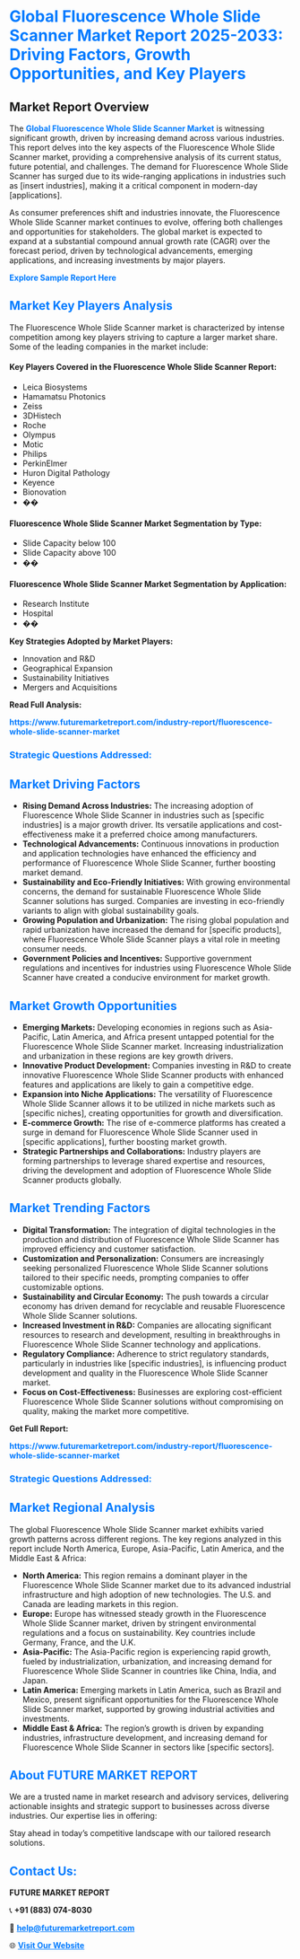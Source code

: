 <h1 style="color: #007BFF;">Global Fluorescence Whole Slide Scanner Market Report 2025-2033: Driving Factors, Growth Opportunities, and Key Players</h1>

<section id="overview">
<h2>Market Report Overview</h2>
<p>The <a href="https://www.futuremarketreport.com/industry-report/fluorescence-whole-slide-scanner-market" style="color: #007BFF; text-decoration: none;"><strong>Global Fluorescence Whole Slide Scanner Market</strong></a> is witnessing significant growth, driven by increasing demand across various industries. This report delves into the key aspects of the Fluorescence Whole Slide Scanner market, providing a comprehensive analysis of its current status, future potential, and challenges. The demand for Fluorescence Whole Slide Scanner has surged due to its wide-ranging applications in industries such as [insert industries], making it a critical component in modern-day [applications].</p>
<p>As consumer preferences shift and industries innovate, the Fluorescence Whole Slide Scanner market continues to evolve, offering both challenges and opportunities for stakeholders. The global market is expected to expand at a substantial compound annual growth rate (CAGR) over the forecast period, driven by technological advancements, emerging applications, and increasing investments by major players.</p>
</section>

<section id="overview">
<p><a href="https://www.futuremarketreport.com/request-sample/reportId=117278" style="color: #007BFF; text-decoration: none;"><strong>Explore Sample Report Here</strong></a></p>
</section>

<section id="key-players">
<h2 style="color: #007BFF;">Market Key Players Analysis</h2>
<p>The Fluorescence Whole Slide Scanner market is characterized by intense competition among key players striving to capture a larger market share. Some of the leading companies in the market include:</p>
<h4>Key Players Covered in the Fluorescence Whole Slide Scanner Report:</h4>
<ul><li>Leica Biosystems</li><li>Hamamatsu Photonics</li><li>Zeiss</li><li>3DHistech</li><li>Roche</li><li>Olympus</li><li>Motic</li><li>Philips</li><li>PerkinElmer</li><li>Huron Digital Pathology</li><li>Keyence</li><li>Bionovation</li><li>��</li></ul>
<h4>Fluorescence Whole Slide Scanner Market Segmentation by Type:</h4>
<ul><li>Slide Capacity below 100</li><li>Slide Capacity above 100</li><li>��</li></ul>

<h4>Fluorescence Whole Slide Scanner Market Segmentation by Application:</h4>
<ul><li>Research Institute</li><li>Hospital</li><li>��</li></ul>
<p><strong>Key Strategies Adopted by Market Players:</strong></p>
<ul>
<li>Innovation and R&D</li>
<li>Geographical Expansion</li>
<li>Sustainability Initiatives</li>
<li>Mergers and Acquisitions</li>
</ul>
</section>

<section>
<p><strong>Read Full Analysis: </strong></p><a href="https://www.futuremarketreport.com/industry-report/fluorescence-whole-slide-scanner-market" style="color: #007BFF; text-decoration: none;"><strong>https://www.futuremarketreport.com/industry-report/fluorescence-whole-slide-scanner-market</strong></a>
<h3 style="color: #007BFF;">Strategic Questions Addressed:</h3>
</section>

<section id="driving-factors">
<h2 style="color: #007BFF;">Market Driving Factors</h2>
<ul>
<li><strong>Rising Demand Across Industries:</strong> The increasing adoption of Fluorescence Whole Slide Scanner in industries such as [specific industries] is a major growth driver. Its versatile applications and cost-effectiveness make it a preferred choice among manufacturers.</li>
<li><strong>Technological Advancements:</strong> Continuous innovations in production and application technologies have enhanced the efficiency and performance of Fluorescence Whole Slide Scanner, further boosting market demand.</li>
<li><strong>Sustainability and Eco-Friendly Initiatives:</strong> With growing environmental concerns, the demand for sustainable Fluorescence Whole Slide Scanner solutions has surged. Companies are investing in eco-friendly variants to align with global sustainability goals.</li>
<li><strong>Growing Population and Urbanization:</strong> The rising global population and rapid urbanization have increased the demand for [specific products], where Fluorescence Whole Slide Scanner plays a vital role in meeting consumer needs.</li>
<li><strong>Government Policies and Incentives:</strong> Supportive government regulations and incentives for industries using Fluorescence Whole Slide Scanner have created a conducive environment for market growth.</li>
</ul>
</section>

<section id="growth-opportunities">
<h2 style="color: #007BFF;">Market Growth Opportunities</h2>
<ul>
<li><strong>Emerging Markets:</strong> Developing economies in regions such as Asia-Pacific, Latin America, and Africa present untapped potential for the Fluorescence Whole Slide Scanner market. Increasing industrialization and urbanization in these regions are key growth drivers.</li>
<li><strong>Innovative Product Development:</strong> Companies investing in R&D to create innovative Fluorescence Whole Slide Scanner products with enhanced features and applications are likely to gain a competitive edge.</li>
<li><strong>Expansion into Niche Applications:</strong> The versatility of Fluorescence Whole Slide Scanner allows it to be utilized in niche markets such as [specific niches], creating opportunities for growth and diversification.</li>
<li><strong>E-commerce Growth:</strong> The rise of e-commerce platforms has created a surge in demand for Fluorescence Whole Slide Scanner used in [specific applications], further boosting market growth.</li>
<li><strong>Strategic Partnerships and Collaborations:</strong> Industry players are forming partnerships to leverage shared expertise and resources, driving the development and adoption of Fluorescence Whole Slide Scanner products globally.</li>
</ul>
</section>

<section id="trending-factors">
<h2 style="color: #007BFF;">Market Trending Factors</h2>
<ul>
<li><strong>Digital Transformation:</strong> The integration of digital technologies in the production and distribution of Fluorescence Whole Slide Scanner has improved efficiency and customer satisfaction.</li>
<li><strong>Customization and Personalization:</strong> Consumers are increasingly seeking personalized Fluorescence Whole Slide Scanner solutions tailored to their specific needs, prompting companies to offer customizable options.</li>
<li><strong>Sustainability and Circular Economy:</strong> The push towards a circular economy has driven demand for recyclable and reusable Fluorescence Whole Slide Scanner solutions.</li>
<li><strong>Increased Investment in R&D:</strong> Companies are allocating significant resources to research and development, resulting in breakthroughs in Fluorescence Whole Slide Scanner technology and applications.</li>
<li><strong>Regulatory Compliance:</strong> Adherence to strict regulatory standards, particularly in industries like [specific industries], is influencing product development and quality in the Fluorescence Whole Slide Scanner market.</li>
<li><strong>Focus on Cost-Effectiveness:</strong> Businesses are exploring cost-efficient Fluorescence Whole Slide Scanner solutions without compromising on quality, making the market more competitive.</li>
</ul>
</section>

<section>
<p><strong>Get Full Report: </strong></p><a href="https://www.futuremarketreport.com/industry-report/fluorescence-whole-slide-scanner-market" style="color: #007BFF; text-decoration: none;"><strong>https://www.futuremarketreport.com/industry-report/fluorescence-whole-slide-scanner-market</strong></a>
<h3 style="color: #007BFF;">Strategic Questions Addressed:</h3>
</section>


<section id="regional-analysis">
<h2 style="color: #007BFF;">Market Regional Analysis</h2>
<p>The global Fluorescence Whole Slide Scanner market exhibits varied growth patterns across different regions. The key regions analyzed in this report include North America, Europe, Asia-Pacific, Latin America, and the Middle East & Africa:</p>
<ul>
<li><strong>North America:</strong> This region remains a dominant player in the Fluorescence Whole Slide Scanner market due to its advanced industrial infrastructure and high adoption of new technologies. The U.S. and Canada are leading markets in this region.</li>
<li><strong>Europe:</strong> Europe has witnessed steady growth in the Fluorescence Whole Slide Scanner market, driven by stringent environmental regulations and a focus on sustainability. Key countries include Germany, France, and the U.K.</li>
<li><strong>Asia-Pacific:</strong> The Asia-Pacific region is experiencing rapid growth, fueled by industrialization, urbanization, and increasing demand for Fluorescence Whole Slide Scanner in countries like China, India, and Japan.</li>
<li><strong>Latin America:</strong> Emerging markets in Latin America, such as Brazil and Mexico, present significant opportunities for the Fluorescence Whole Slide Scanner market, supported by growing industrial activities and investments.</li>
<li><strong>Middle East & Africa:</strong> The region’s growth is driven by expanding industries, infrastructure development, and increasing demand for Fluorescence Whole Slide Scanner in sectors like [specific sectors].</li>
</ul>
</section>

<footer>
<h2 style="color: #007BFF;">About FUTURE MARKET REPORT</h2>
<p>We are a trusted name in market research and advisory services, delivering actionable insights and strategic support to businesses across diverse industries. Our expertise lies in offering:</p>

<p>Stay ahead in today’s competitive landscape with our tailored research solutions.</p>

<h2 style="color: #007BFF;">Contact Us:</h2>
<p><strong>FUTURE MARKET REPORT</strong></p>
<p>📞 <strong>+91 (883) 074-8030</strong></p>
<p>📧 <strong><a href="mailto:help@futuremarketreport.com" style="color: #007BFF;">help@futuremarketreport.com</a></strong></p>
<p>🌐 <strong><a href="https://www.futuremarketreport.com/" style="color: #007BFF;">Visit Our Website</a></strong></p>
</footer>